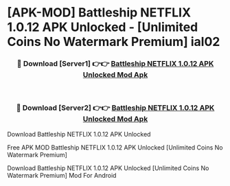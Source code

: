 # [APK-MOD] Battleship NETFLIX 1.0.12 APK Unlocked - [Unlimited Coins No Watermark Premium] ial02



<div align="center">
<h3>🔴 Download [Server1] 👉👉 <a href="https://momento.my/?title=Battleship_NETFLIX_1.0.12_APK_Unlocked">Battleship NETFLIX 1.0.12 APK Unlocked Mod Apk</a></h3><br>

<h3>🔴 Download [Server2] 👉👉 <a href="https://momento.my/?title=Battleship_NETFLIX_1.0.12_APK_Unlocked">Battleship NETFLIX 1.0.12 APK Unlocked Mod Apk</a></h3>
</div>



Download Battleship NETFLIX 1.0.12 APK Unlocked 

Free APK MOD Battleship NETFLIX 1.0.12 APK Unlocked [Unlimited Coins No Watermark Premium]

Download Battleship NETFLIX 1.0.12 APK Unlocked [Unlimited Coins No Watermark Premium] Mod For Android
